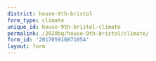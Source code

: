 ```yaml
---
district: house-9th-bristol
form_type: climate
unique_id: house-9th-bristol-climate
permalink: /2020bq/house-9th-bristol/climate/
form_id: '201705916871054'
layout: form
---
```

